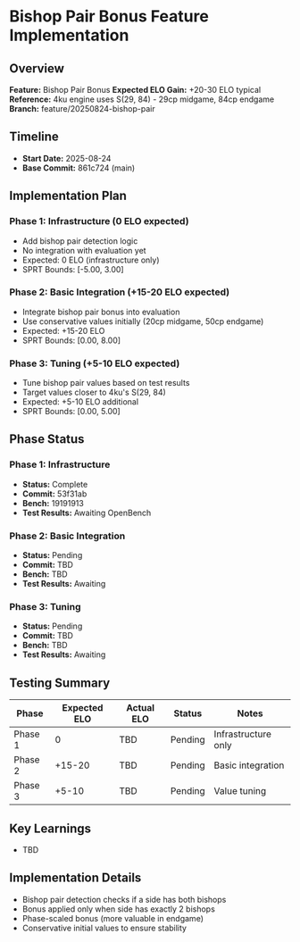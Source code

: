 # Bishop Pair Bonus Feature Implementation

## Overview
**Feature:** Bishop Pair Bonus
**Expected ELO Gain:** +20-30 ELO typical
**Reference:** 4ku engine uses S(29, 84) - 29cp midgame, 84cp endgame
**Branch:** feature/20250824-bishop-pair

## Timeline
- **Start Date:** 2025-08-24
- **Base Commit:** 861c724 (main)

## Implementation Plan

### Phase 1: Infrastructure (0 ELO expected)
- Add bishop pair detection logic
- No integration with evaluation yet
- Expected: 0 ELO (infrastructure only)
- SPRT Bounds: [-5.00, 3.00]

### Phase 2: Basic Integration (+15-20 ELO expected)
- Integrate bishop pair bonus into evaluation
- Use conservative values initially (20cp midgame, 50cp endgame)
- Expected: +15-20 ELO
- SPRT Bounds: [0.00, 8.00]

### Phase 3: Tuning (+5-10 ELO expected)
- Tune bishop pair values based on test results
- Target values closer to 4ku's S(29, 84)
- Expected: +5-10 ELO additional
- SPRT Bounds: [0.00, 5.00]

## Phase Status

### Phase 1: Infrastructure
- **Status:** Complete
- **Commit:** 53f31ab
- **Bench:** 19191913
- **Test Results:** Awaiting OpenBench

### Phase 2: Basic Integration
- **Status:** Pending
- **Commit:** TBD
- **Bench:** TBD
- **Test Results:** Awaiting

### Phase 3: Tuning
- **Status:** Pending
- **Commit:** TBD
- **Bench:** TBD
- **Test Results:** Awaiting

## Testing Summary

| Phase | Expected ELO | Actual ELO | Status | Notes |
|-------|-------------|------------|--------|-------|
| Phase 1 | 0 | TBD | Pending | Infrastructure only |
| Phase 2 | +15-20 | TBD | Pending | Basic integration |
| Phase 3 | +5-10 | TBD | Pending | Value tuning |

## Key Learnings
- TBD

## Implementation Details
- Bishop pair detection checks if a side has both bishops
- Bonus applied only when side has exactly 2 bishops
- Phase-scaled bonus (more valuable in endgame)
- Conservative initial values to ensure stability